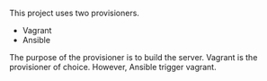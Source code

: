 This project uses two provisioners.
- Vagrant
- Ansible

The purpose of the provisioner is to build the server. Vagrant is the provisioner of choice. However,  Ansible trigger vagrant.
